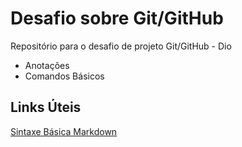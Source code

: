 # Desafio sobre Git/GitHub
Repositório para o desafio de projeto Git/GitHub - Dio
 - Anotações
 - Comandos Básicos

## Links Úteis
[Sintaxe Básica Markdown](https://www.markdownguide.org/basic-syntax/)
